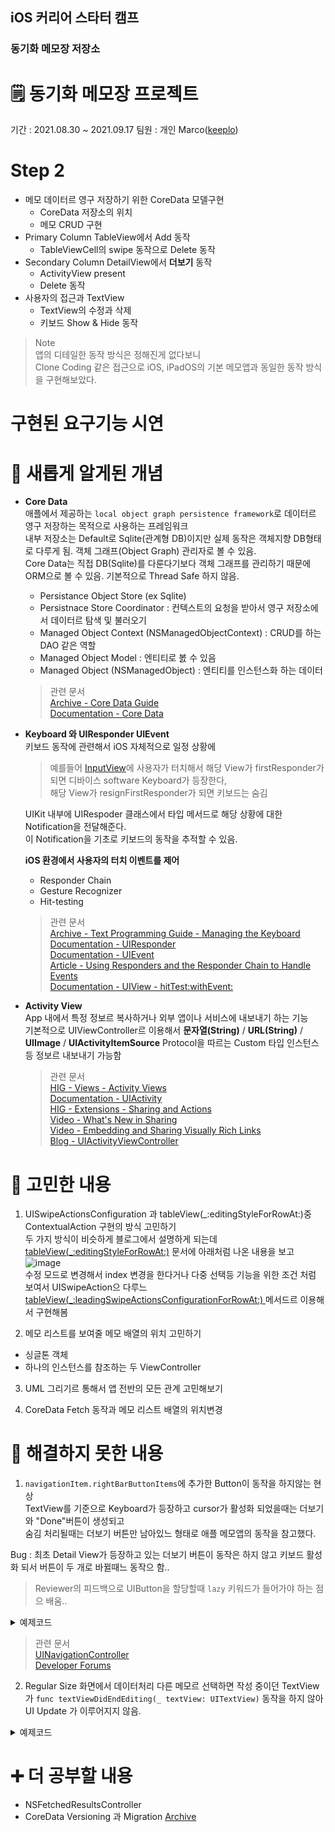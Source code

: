 ## iOS 커리어 스타터 캠프

### 동기화 메모장 저장소

# 🗒 동기화 메모장 프로젝트
기간 : 2021.08.30 ~ 2021.09.17
팀원 : 개인 Marco([keeplo](https://github.com/Keeplo))

# Step 2
* 메모 데이터르 영구 저장하기 위한 CoreData 모델구현 
  - CoreData 저장소의 위치
  - 메모 CRUD 구현
* Primary Column TableView에서 Add 동작
  - TableViewCell의 swipe 동작으로 Delete 동작
* Secondary Column DetailView에서 **더보기** 동작 
  - ActivityView present
  - Delete 동작
* 사용자의 접근과 TextView 
  - TextView의 수정과 삭제 
  - 키보드 Show & Hide 동작
> Note  
> 앱의 디테일한 동작 방식은 정해진게 없다보니   
> Clone Coding 같은 접근으로 iOS, iPadOS의 기본 메모앱과 동일한 동작 방식을 구현해보았다.

# 구현된 요구기능 시연


# 📝 새롭게 알게된 개념
* **Core Data**    
  애플에서 제공하는 `local object graph persistence framework`로 데이터르 영구 저장하는 목적으로 사용하는 프레임워크  
  내부 저장소는 Default로 Sqlite(관계형 DB)이지만 실제 동작은 객체지향 DB형태로 다루게 됨. 객체 그래프(Object Graph) 관리자로 볼 수 있음.  
  Core Data는 직접 DB(Sqlite)를 다룬다기보다 객체 그래프를 관리하기 때문에 ORM으로 볼 수 있음. 
  기본적으로 Thread Safe 하지 않음.  
  * Persistance Object Store (ex Sqlite)
  * Persistnace Store Coordinator : 컨텍스트의 요청을 받아서 영구 저장소에서 데이터르 탐색 및 불러오기  
  * Managed Object Context (NSManagedObjectContext) : CRUD를 하는 DAO 같은 역할
  * Managed Object Model : 엔티티로 봀 수 있음
  * Managed Object (NSManagedObject) : 엔티티를 인스턴스화 하는 데이터
  > 관련 문서   
  > [Archive - Core Data Guide](https://developer.apple.com/library/archive/documentation/Cocoa/Conceptual/CoreData/index.html#//apple_ref/doc/uid/TP40001075-CH2-SW1)    
  > [Documentation - Core Data](https://developer.apple.com/documentation/coredata/)  
  > 

* **Keyboard 와 UIResponder UIEvent**  
  키보드 동작에 관련해서 iOS 자체적으로 일정 상황에 
  > 예를들어 [InputView](https://developer.apple.com/documentation/uikit/uiresponder/1621092-inputview)에 사용자가 터치해서 해당 View가 firstResponder가 되면 디바이스 software Keyboard가 등장한다,   
  > 해당 View가 resignFirstResponder가 되면 키보드는 숨김  
 
  UIKit 내부에 UIRespoder 클래스에서 타입 메서드로 해당 상황에 대한 Notification을 전달해준다.  
  이 Notification을 기초로 키보드의 동작을 추적할 수 있음.    
  
  **iOS 환경에서 사용자의 터치 이벤트를 제어**  
  * Responder Chain
  * Gesture Recognizer
  * Hit-testing    
  
  > 관련 문서   
  > [Archive - Text Programming Guide - Managing the Keyboard]()      
  > [Documentation - UIResponder](https://developer.apple.com/documentation/uikit/uiresponder)    
  > [Documentation - UIEvent](https://developer.apple.com/documentation/uikit/uievent/)    
  > [Article - Using Responders and the Responder Chain to Handle Events](https://developer.apple.com/documentation/uikit/touches_presses_and_gestures/using_responders_and_the_responder_chain_to_handle_events)  
  > [Documentation - UIView - hitTest:withEvent:](https://developer.apple.com/documentation/uikit/uiview/1622469-hittest?language=objc)  
  
* **Activity View**  
  App 내에서 특정 정보르 복사하거나 외부 앱이나 서비스에 내보내기 하는 기능  
  기본적으로 UIViewController르 이용해서 **문자열(String)** / **URL(String)** / **UIImage** / **UIActivityItemSource** Protocol을 따르는 Custom 타입 인스턴스 등 정보르 내보내기 가능함
  
  > 관련 문서  
  > [HIG - Views - Activity Views](https://developer.apple.com/design/human-interface-guidelines/ios/views/activity-views/)    
  > [Documentation - UIActivity](https://developer.apple.com/documentation/uikit/uiactivity)    
  > [HIG - Extensions - Sharing and Actions](https://developer.apple.com/documentation/uikit/uiactivity)  
  > [Video - What's New in Sharing](https://developer.apple.com/videos/play/tech-talks/210/)  
  > [Video - Embedding and Sharing Visually Rich Links](https://developer.apple.com/videos/play/wwdc2019/262/)  
  > [Blog - UIActivityViewController](https://nshipster.com/uiactivityviewcontroller/)  

# 🤔 고민한 내용
1) UISwipeActionsConfiguration 과 tableView(_:editingStyleForRowAt:)중 ContextualAction 구현의 방식 고민하기   
  두 가지 방식이 비슷하게 블로그에서 설명하게 되는데 [tableView(_:editingStyleForRowAt:)](https://developer.apple.com/documentation/uikit/uitableviewdelegate/1614869-tableview) 문서에 아래처럼 나온 내용을 보고
 ![image](https://user-images.githubusercontent.com/24707229/133891985-384a944e-93d2-46c4-8e5b-c79613e70bfd.png)  
 수정 모드로 변경해서 index 변경을 한다거나 다중 선택등 기능을 위한 조건 처럼 보여서 UISwipeAction으 다루느 [tableView(_:leadingSwipeActionsConfigurationForRowAt:)
](https://developer.apple.com/documentation/uikit/uitableviewdelegate/2902366-tableview) 메서드르 이용해서 구현해봄


2) 메모 리스트를 보여줄 메모 배열의 위치 고민하기
  * 싱글톤 객체
  * 하나의 인스턴스를 참조하는 두 ViewController
 
3) UML 그리기르 통해서 앱 전반의 모든 관계 고민해보기

4) CoreData Fetch 동작과 메모 리스트 배열의 위치변경

# 🤯 해결하지 못한 내용
1) `navigationItem.rightBarButtonItems`에 추가한 Button이 동작을 하지않는 현상  
  TextView를 기준으로 Keyboard가 등장하고 cursor가 활성화 되었을때는 더보기와 "Done"버튼이 생성되고   
  숨김 처리될때는 더보기 버튼만 남아있느 형태로 애플 메모앱의 동작을 참고했다. 
  
  Bug : 최초 Detail View가 등장하고 있는 더보기 버튼이 동작은 하지 않고 키보드 활성화 되서 버튼이 두 개로 바뀔때느 동작으 함..
  > Reviewer의 피드백으로 UIButton을 할당할때 `lazy` 키워드가 들어가야 하는 점으 배움..
 
<details><summary>예제코드</summary>
<div markdown="1">

```swift
// 수정전 
class SecondaryViewController: UIViewController {
  private var hidableDoneButton = UIBarButtonItem(barButtonSystemItem: .done,
                                                    target: self,
                                                    action: #selector(resignFromTextView))
  private var seeMoreStaticButton = UIBarButtonItem(image: UIImage(systemName: "ellipsis.circle"),
                                                    style: .plain,
                                                    target: self,
                                                    action: #selector(tappingSeeMoreButton))
  
  override func viewWillAppear(_ animated: Bool) {
      super.viewWillAppear(animated)
      setBarButtons(isHide: true)
  }
  @objc func keyboardWasShown(_ notification: Notification) {
      setBarButtons(isHide: false)
    }
  @objc func keyboardWillBeHidden(_ notification: Notification) {
      setBarButtons(isHide: true)
  }
  func setBarButtons(isHide: Bool) {
      let items = isHide ? [seeMoreStaticButton] : [hidableDoneButton, seeMoreStaticButton]
      self.navigationItem.setRightBarButtonItems(items, animated: true)
  }
}
// 피드백 받고 수정 후
class SecondaryViewController: UIViewController {
  private lazy var hidableDoneButton = UIBarButtonItem(barButtonSystemItem: .done,
                                                    target: self,
                                                    action: #selector(resignFromTextView))
  private lazy var seeMoreStaticButton = UIBarButtonItem(image: UIImage(systemName: "ellipsis.circle"),
                                                    style: .plain,
                                                    target: self,
                                                    action: #selector(tappingSeeMoreButton))
}
```
</div></details>

> 관련 문서  
> [UINavigationController](https://developer.apple.com/documentation/uikit/uinavigationcontroller)  
> [Developer Forums](https://developer.apple.com/forums/thread/106842)

2) Regular Size 화면에서 데이터처리
  다른 메모르 선택하면 작성 중이던 TextView가 `func textViewDidEndEditing(_ textView: UITextView)` 동작을 하지 않아 UI Update 가 이루어지지 않음.
  



<details><summary>예제코드</summary>
<div markdown="1">

```swift

```
</div></details>



# ➕ 더 공부할 내용
* NSFetchedResultsController
* CoreData Versioning 과 Migration [Archive](https://developer.apple.com/library/archive/documentation/Cocoa/Conceptual/CoreDataVersioning/Articles/vmMigrationProcess.html#//apple_ref/doc/uid/TP40004399-CH6-SW1)

